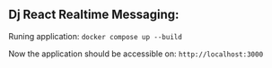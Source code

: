 ## Dj React Realtime Messaging:

Runing application: ``docker compose up --build``


Now the application should be accessible on: ``http://localhost:3000``
